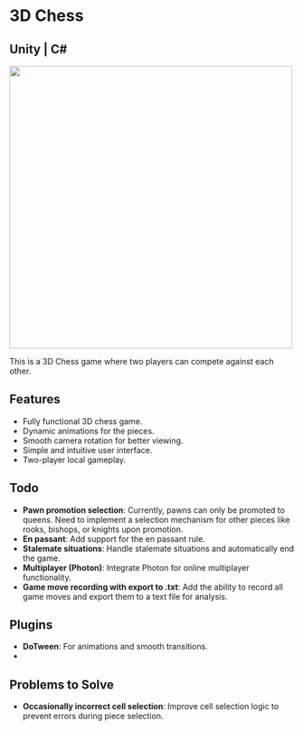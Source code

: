 # 3D Chess
## Unity | C#
<img src="https://github.com/user-attachments/assets/28fc97d2-d236-4641-968e-0ea2fb316342" width="500" />

This is a 3D Chess game where two players can compete against each other.
## Features
- Fully functional 3D chess game.
- Dynamic animations for the pieces.
- Smooth camera rotation for better viewing.
- Simple and intuitive user interface.
- Two-player local gameplay.

## Todo
- **Pawn promotion selection**: Currently, pawns can only be promoted to queens. Need to implement a selection mechanism for other pieces like rooks, bishops, or knights upon promotion.
- **En passant**: Add support for the en passant rule.
- **Stalemate situations**: Handle stalemate situations and automatically end the game.
- **Multiplayer (Photon)**: Integrate Photon for online multiplayer functionality.
- **Game move recording with export to .txt**: Add the ability to record all game moves and export them to a text file for analysis.

## Plugins
- **DoTween**: For animations and smooth transitions.
- 
## Problems to Solve
- **Occasionally incorrect cell selection**: Improve cell selection logic to prevent errors during piece selection.




